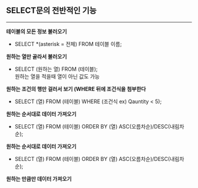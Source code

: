 ## SELECT문의 전반적인 기능
___
**테이블의 모든 정보 불러오기**  
* SELECT *(asterisk = 전체) FROM 테이블 이름;  

**원하는 열만 골라서 불러오기**  
* SELECT (원하는 열) FROM (테이블);  
원하는 열을 적을때 열이 아닌 값도 가능  

**원하는 조건의 행만 걸러서 보기 (WHERE 뒤에 조건식을 첨부한다**  
* SELECT (열) FROM (테이블) WHERE (조건식 ex) Qauntity < 5);  

**원하는 순서대로 데이터 가져오기**
* SELECT (열) FROM (테이블) ORDER BY (열) ASC(오름차순)/DESC(내림차순);  

**원하는 순서대로 데이터 가져오기**
* SELECT (열) FROM (테이블) ORDER BY (열) ASC(오름차순)/DESC(내림차순);  

**원하는 만큼만 데이터 가져오기**
